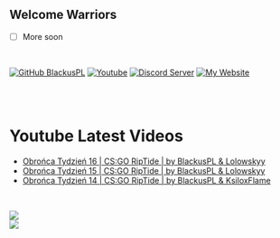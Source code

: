 ## Welcome Warriors
- [ ] More soon
<br>

[![GitHub BlackusPL](https://img.shields.io/github/followers/BlackusPL?color=26a0da&label=GitHub&style=for-the-badge&logo=github)](https://github.com/BlackusPL)
[![Youtube](https://img.shields.io/badge/Youtube-BlackusPL-26a0da?style=for-the-badge&logo=youtube)](https://youtube.com/c/BlackusPL)
[![Discord Server](https://img.shields.io/badge/Discord-Server-26a0da?style=for-the-badge&logo=Discord)](https://discord.link/WarriorsFrontline)
[![My Website](https://img.shields.io/badge/My%20Website-Here-26a0da?style=for-the-badge&logo=https://trigonometrical-sup.000webhostapp.com/wp-content/uploads/2021/11/b3a5359531eff2ede4a19f224cf3540fada9ad3b_full-removebg-preview.png)](https://blackuspl.github.io/DarknessAir)

</br><br>
# Youtube Latest Videos
<!-- YOUTUBE:START -->
- [Obrońca Tydzień 16 | CS:GO RipTide | by BlackusPL &amp; Lolowskyy](https://www.youtube.com/watch?v=fGQCLrblsE0)
- [Obrońca Tydzień 15 | CS:GO RipTide | by BlackusPL &amp; Lolowskyy](https://www.youtube.com/watch?v=6WH13uG0i6Q)
- [Obrońca Tydzień 14 | CS:GO RipTide | by BlackusPL &amp; KsiloxFlame](https://www.youtube.com/watch?v=TwMbtkU3wWg)
<!-- YOUTUBE:END -->
</br>

<img src="https://github-readme-stats.vercel.app/api?username=BlackusPL&theme=github_dark&title_color=26a0da&icon_color=26a0da&hide_border=true&custom_title=Github%20Stats&show_icons=true&include_all_commits=true"/>\
<img src="https://github-readme-stats.vercel.app/api/top-langs/?username=BlackusPL&theme=github_dark&title_color=26a0da&hide_border=true&custom_title=Most%20Used%20Languages&layout=compact&card_width=445"/>
